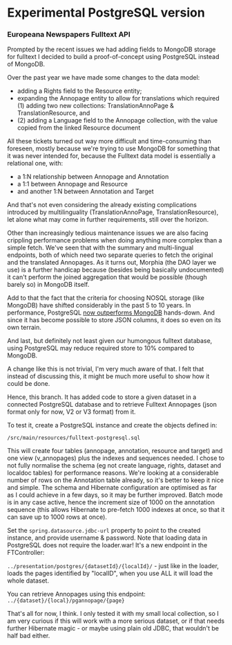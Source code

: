 # Experimental PostgreSQL version
### Europeana Newspapers Fulltext API 

Prompted by the recent issues we had adding fields to MongoDB storage for fulltext I decided to build a proof-of-concept using PostgreSQL instead of MongoDB.

Over the past year we have made some changes to the data model:

- adding a Rights field to the Resource entity;
- expanding the Annopage entity to allow for translations which required (1) adding two new collections: TranslationAnnoPage & TranslationResource, and
- (2) adding a Language field to the Annopage collection, with the value copied from the linked Resource document

All these tickets turned out way more difficult and time-consuming than foreseen, mostly because we're trying to use MongoDB for something that it was
never intended for, because the Fulltext data model is essentially a relational one, with: 

- a 1:N relationship between Annopage and Annotation
- a 1:1 between Annopage and Resource
- and another 1:N between Annotation and Target 
  
And that's not even considering the already existing complications introduced by multilinguality (TranslationAnnoPage, TranslationResource), let alone what may come in further requirements, still over the horizon.

Other than increasingly tedious maintenance issues we are also facing crippling performance problems when doing anything more complex than a simple 
fetch. We've seen that with the summary and multi-lingual endpoints, both of which need two separate queries to fetch the original and the translated Annopages.
As it turns out, Morphia (the DAO layer we use) is a further handicap because (besides being basically undocumented) it can't perform the joined aggregation that would be possible (though barely so)
in MongoDB itself.

Add to that the fact that the criteria for choosing NOSQL storage (like MongoDB) have shifted considerably in the past 5 to 10 years. 
In performance, PostgreSQL [now outperforms MongoDB](https://www.enterprisedb.com/news/new-benchmarks-show-postgres-dominating-mongodb-varied-workloads) hands-down. 
And since it has become possible to store JSON columns, it does so even on its own terrain. 

And last, but definitely not least given our humongous fulltext database, using PostgreSQL may reduce required store to 10% compared to MongoDB.

A change like this is not trivial, I'm very much aware of that. I felt that instead of discussing this, it might be much more useful to show how it could be done.

Hence, this branch.
It has added code to store a given dataset in a connected PostgreSQL database and to retrieve Fulltext Annopages 
(json format only for now, V2 or V3 format) from it.

To test it, create a PostgreSQL instance and create the objects defined in:

`/src/main/resources/fulltext-postgresql.sql`

This will create four tables (annopage, annotation, resource and target) and one view (v_annopages) plus the indexes and sequences needed. 
I chose to not fully normalise the schema (eg not create language, rights, dataset and localdoc tables) for performance reasons. 
We're looking at a considerable number of rows on the Annotation table already, so it's better to keep it nice and simple. 
The schema and Hibernate configuration are optimised as far as I could achieve in a few days, so it may be further improved. 
Batch mode is in any case active, hence the increment size of 1000 on the annotation sequence (this allows Hibernate to pre-fetch 1000 indexes at once, 
so that it can save up to 1000 rows at once). 

Set the `spring.datasource.jdbc-url` property to point to the created instance, and provide username & password.
Note that loading data in PostgreSQL does not require the loader.war! It's a new endpoint in the FTController:

`../presentation/postgres/{datasetId}/{localId}/` - just like in the loader, loads the pages identified by "localID", when you 
use ALL it will load the whole dataset.

You can retrieve Annopages using this endpoint:
`../{dataset}/{local}/pgannopage/{page}`

That's all for now, I think. I only tested it with my small local collection, so I am very curious if this will work with a more serious dataset, or if that
needs further Hibernate magic - or maybe using plain old JDBC, that wouldn't be half bad either. 
